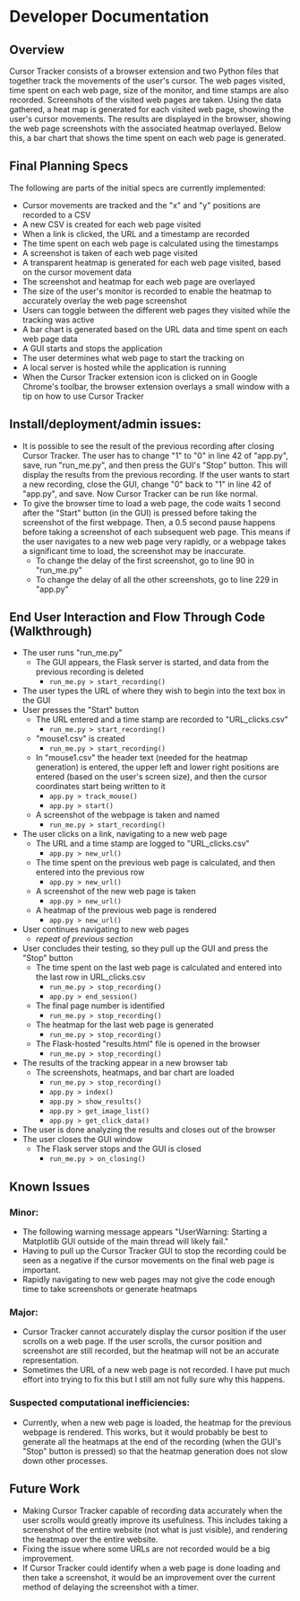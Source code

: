 # Developer Documentation


## Overview
Cursor Tracker consists of a browser extension and two Python files that together track the movements of the user's cursor. The web pages visited, time spent on each web page, size of the monitor, and time stamps are also recorded. Screenshots of the visited web pages are taken. Using the data gathered, a heat map is generated for each visited web page, showing the user's cursor movements. The results are displayed in the browser, showing the web page screenshots with the associated heatmap overlayed. Below this, a bar chart that shows the time spent on each web page is generated.


## Final Planning Specs
The following are parts of the initial specs are currently implemented:
- Cursor movements are tracked and the "x" and "y" positions are recorded to a CSV
- A new CSV is created for each web page visited
- When a link is clicked, the URL and a timestamp are recorded
- The time spent on each web page is calculated using the timestamps
- A screenshot is taken of each web page visited
- A transparent heatmap is generated for each web page visited, based on the cursor movement data
- The screenshot and heatmap for each web page are overlayed
- The size of the user's monitor is recorded to enable the heatmap to accurately overlay the web page screenshot
- Users can toggle between the different web pages they visited while the tracking was active
- A bar chart is generated based on the URL data and time spent on each web page data
- A GUI starts and stops the application
- The user determines what web page to start the tracking on
- A local server is hosted while the application is running
- When the Cursor Tracker extension icon is clicked on in Google Chrome's toolbar, the browser extension overlays a small window with a tip on how to use Cursor Tracker


## Install/deployment/admin issues:
- It is possible to see the result of the previous recording after closing Cursor Tracker. The user has to change "1" to "0" in line 42 of "app.py", save, run "run_me.py", and then press the GUI's "Stop" button. This will display the results from the previous recording. If the user wants to start a new recording, close the GUI, change "0" back to "1" in line 42 of "app.py", and save. Now Cursor Tracker can be run like normal.
- To give the browser time to load a web page, the code waits 1 second after the "Start" button (in the GUI) is pressed before taking the screenshot of the first webpage. Then, a 0.5 second pause happens before taking a screenshot of each subsequent web page. This means if the user navigates to a new web page very rapidly, or a webpage takes a significant time to load, the screenshot may be inaccurate.
  - To change the delay of the first screenshot, go to line 90 in "run_me.py"
  - To change the delay of all the other screenshots, go to line 229 in "app.py"


## End User Interaction and Flow Through Code (Walkthrough)
- The user runs "run_me.py"
  - The GUI appears, the Flask server is started, and data from the previous recording is deleted
    - `run_me.py > start_recording()`
- The user types the URL of where they wish to begin into the text box in the GUI
- User presses the "Start" button
	- The URL entered and a time stamp are recorded to "URL_clicks.csv"
		- `run_me.py > start_recording()`
	- "mouse1.csv" is created
		- `run_me.py > start_recording()`
	- In "mouse1.csv" the header text (needed for the heatmap generation) is entered, the upper left and lower right positions are entered (based on the user's screen size), and then the cursor coordinates start being written to it
		- `app.py > track_mouse()`
		- `app.py > start()`
	- A screenshot of the webpage is taken and named
		- `run_me.py > start_recording()`
- The user clicks on a link, navigating to a new web page
	- The URL and a time stamp are logged to "URL_clicks.csv"
		- `app.py > new_url()`
	- The time spent on the previous web page is calculated, and then entered into the previous row
		- `app.py > new_url()`
	- A screenshot of the new web page is taken
		- `app.py > new_url()`
	- A heatmap of the previous web page is rendered
		- `app.py > new_url()`
- User continues navigating to new web pages
	- *repeat of previous section*
- User concludes their testing, so they pull up the GUI and press the "Stop" button
	- The time spent on the last web page is calculated and entered into the last row in URL_clicks.csv
		- `run_me.py > stop_recording()`
		- `app.py > end_session()`
	- The final page number is identified
		- `run_me.py > stop_recording()`
	- The heatmap for the last web page is generated
		- `run_me.py > stop_recording()`
	- The Flask-hosted "results.html" file is opened in the browser
		- `run_me.py > stop_recording()`
- The results of the tracking appear in a new browser tab
	- The screenshots, heatmaps, and bar chart are loaded
		- `run_me.py > stop_recording()`
		- `app.py > index()`
		- `app.py > show_results()`
		- `app.py > get_image_list()`
		- `app.py > get_click_data()`
- The user is done analyzing the results and closes out of the browser
- The user closes the GUI window
	- The Flask server stops and the GUI is closed
		- `run_me.py > on_closing()`


## Known Issues
### Minor:
 - The following warning message appears "UserWarning: Starting a Matplotlib GUI outside of the main thread will likely fail."
 - Having to pull up the Cursor Tracker GUI to stop the recording could be seen as a negative if the cursor movements on the final web page is important.
 - Rapidly navigating to new web pages may not give the code enough time to take screenshots or generate heatmaps

### Major:
- Cursor Tracker cannot accurately display the cursor position if the user scrolls on a web page. If the user scrolls, the cursor position and screenshot are still recorded, but the heatmap will not be an accurate representation.
- Sometimes the URL of a new web page is not recorded. I have put much effort into trying to fix this but I still am not fully sure why this happens.

### Suspected computational inefficiencies:
- Currently, when a new web page is loaded, the heatmap for the previous webpage is rendered. This works, but it would probably be best to generate all the heatmaps at the end of the recording (when the GUI's "Stop" button is pressed) so that the heatmap generation does not slow down other processes.


## Future Work
- Making Cursor Tracker capable of recording data accurately when the user scrolls would greatly improve its usefulness. This includes taking a screenshot of the entire website (not what is just visible), and rendering the heatmap over the entire website.
- Fixing the issue where some URLs are not recorded would be a big improvement.
- If Cursor Tracker could identify when a web page is done loading and then take a screenshot, it would be an improvement over the current method of delaying the screenshot with a timer.
